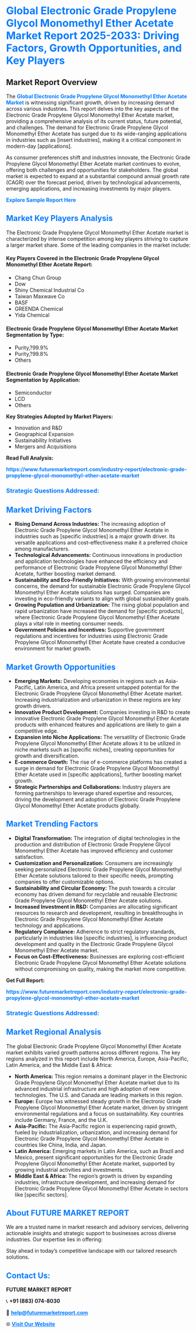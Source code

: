 <h1 style="color: #007BFF;">Global Electronic Grade Propylene Glycol Monomethyl Ether Acetate Market Report 2025-2033: Driving Factors, Growth Opportunities, and Key Players</h1>

<section id="overview">
<h2>Market Report Overview</h2>
<p>The <a href="https://www.futuremarketreport.com/industry-report/electronic-grade-propylene-glycol-monomethyl-ether-acetate-market" style="color: #007BFF; text-decoration: none;"><strong>Global Electronic Grade Propylene Glycol Monomethyl Ether Acetate Market</strong></a> is witnessing significant growth, driven by increasing demand across various industries. This report delves into the key aspects of the Electronic Grade Propylene Glycol Monomethyl Ether Acetate market, providing a comprehensive analysis of its current status, future potential, and challenges. The demand for Electronic Grade Propylene Glycol Monomethyl Ether Acetate has surged due to its wide-ranging applications in industries such as [insert industries], making it a critical component in modern-day [applications].</p>
<p>As consumer preferences shift and industries innovate, the Electronic Grade Propylene Glycol Monomethyl Ether Acetate market continues to evolve, offering both challenges and opportunities for stakeholders. The global market is expected to expand at a substantial compound annual growth rate (CAGR) over the forecast period, driven by technological advancements, emerging applications, and increasing investments by major players.</p>
</section>

<section id="overview">
<p><a href="https://www.futuremarketreport.com/request-sample/reportId=34933" style="color: #007BFF; text-decoration: none;"><strong>Explore Sample Report Here</strong></a></p>
</section>

<section id="key-players">
<h2 style="color: #007BFF;">Market Key Players Analysis</h2>
<p>The Electronic Grade Propylene Glycol Monomethyl Ether Acetate market is characterized by intense competition among key players striving to capture a larger market share. Some of the leading companies in the market include:</p>
<h4>Key Players Covered in the Electronic Grade Propylene Glycol Monomethyl Ether Acetate Report:</h4>
<ul><li>Chang Chun Group</li><li>Dow</li><li>Shiny Chemical Industrial Co</li><li>Taiwan Maxwave Co</li><li>BASF</li><li>GREENDA Chemical</li><li>Yida Chemical</li></ul>
<h4>Electronic Grade Propylene Glycol Monomethyl Ether Acetate Market Segmentation by Type:</h4>
<ul><li>Purity,?99.9%</li><li>Purity,?99.8%</li><li>Others</li></ul>

<h4>Electronic Grade Propylene Glycol Monomethyl Ether Acetate Market Segmentation by Application:</h4>
<ul><li>Semiconductor</li><li>LCD</li><li>Others</li></ul>
<p><strong>Key Strategies Adopted by Market Players:</strong></p>
<ul>
<li>Innovation and R&D</li>
<li>Geographical Expansion</li>
<li>Sustainability Initiatives</li>
<li>Mergers and Acquisitions</li>
</ul>
</section>

<section>
<p><strong>Read Full Analysis: </strong></p><a href="https://www.futuremarketreport.com/industry-report/electronic-grade-propylene-glycol-monomethyl-ether-acetate-market" style="color: #007BFF; text-decoration: none;"><strong>https://www.futuremarketreport.com/industry-report/electronic-grade-propylene-glycol-monomethyl-ether-acetate-market</strong></a>
<h3 style="color: #007BFF;">Strategic Questions Addressed:</h3>
</section>

<section id="driving-factors">
<h2 style="color: #007BFF;">Market Driving Factors</h2>
<ul>
<li><strong>Rising Demand Across Industries:</strong> The increasing adoption of Electronic Grade Propylene Glycol Monomethyl Ether Acetate in industries such as [specific industries] is a major growth driver. Its versatile applications and cost-effectiveness make it a preferred choice among manufacturers.</li>
<li><strong>Technological Advancements:</strong> Continuous innovations in production and application technologies have enhanced the efficiency and performance of Electronic Grade Propylene Glycol Monomethyl Ether Acetate, further boosting market demand.</li>
<li><strong>Sustainability and Eco-Friendly Initiatives:</strong> With growing environmental concerns, the demand for sustainable Electronic Grade Propylene Glycol Monomethyl Ether Acetate solutions has surged. Companies are investing in eco-friendly variants to align with global sustainability goals.</li>
<li><strong>Growing Population and Urbanization:</strong> The rising global population and rapid urbanization have increased the demand for [specific products], where Electronic Grade Propylene Glycol Monomethyl Ether Acetate plays a vital role in meeting consumer needs.</li>
<li><strong>Government Policies and Incentives:</strong> Supportive government regulations and incentives for industries using Electronic Grade Propylene Glycol Monomethyl Ether Acetate have created a conducive environment for market growth.</li>
</ul>
</section>

<section id="growth-opportunities">
<h2 style="color: #007BFF;">Market Growth Opportunities</h2>
<ul>
<li><strong>Emerging Markets:</strong> Developing economies in regions such as Asia-Pacific, Latin America, and Africa present untapped potential for the Electronic Grade Propylene Glycol Monomethyl Ether Acetate market. Increasing industrialization and urbanization in these regions are key growth drivers.</li>
<li><strong>Innovative Product Development:</strong> Companies investing in R&D to create innovative Electronic Grade Propylene Glycol Monomethyl Ether Acetate products with enhanced features and applications are likely to gain a competitive edge.</li>
<li><strong>Expansion into Niche Applications:</strong> The versatility of Electronic Grade Propylene Glycol Monomethyl Ether Acetate allows it to be utilized in niche markets such as [specific niches], creating opportunities for growth and diversification.</li>
<li><strong>E-commerce Growth:</strong> The rise of e-commerce platforms has created a surge in demand for Electronic Grade Propylene Glycol Monomethyl Ether Acetate used in [specific applications], further boosting market growth.</li>
<li><strong>Strategic Partnerships and Collaborations:</strong> Industry players are forming partnerships to leverage shared expertise and resources, driving the development and adoption of Electronic Grade Propylene Glycol Monomethyl Ether Acetate products globally.</li>
</ul>
</section>

<section id="trending-factors">
<h2 style="color: #007BFF;">Market Trending Factors</h2>
<ul>
<li><strong>Digital Transformation:</strong> The integration of digital technologies in the production and distribution of Electronic Grade Propylene Glycol Monomethyl Ether Acetate has improved efficiency and customer satisfaction.</li>
<li><strong>Customization and Personalization:</strong> Consumers are increasingly seeking personalized Electronic Grade Propylene Glycol Monomethyl Ether Acetate solutions tailored to their specific needs, prompting companies to offer customizable options.</li>
<li><strong>Sustainability and Circular Economy:</strong> The push towards a circular economy has driven demand for recyclable and reusable Electronic Grade Propylene Glycol Monomethyl Ether Acetate solutions.</li>
<li><strong>Increased Investment in R&D:</strong> Companies are allocating significant resources to research and development, resulting in breakthroughs in Electronic Grade Propylene Glycol Monomethyl Ether Acetate technology and applications.</li>
<li><strong>Regulatory Compliance:</strong> Adherence to strict regulatory standards, particularly in industries like [specific industries], is influencing product development and quality in the Electronic Grade Propylene Glycol Monomethyl Ether Acetate market.</li>
<li><strong>Focus on Cost-Effectiveness:</strong> Businesses are exploring cost-efficient Electronic Grade Propylene Glycol Monomethyl Ether Acetate solutions without compromising on quality, making the market more competitive.</li>
</ul>
</section>

<section>
<p><strong>Get Full Report: </strong></p><a href="https://www.futuremarketreport.com/industry-report/electronic-grade-propylene-glycol-monomethyl-ether-acetate-market" style="color: #007BFF; text-decoration: none;"><strong>https://www.futuremarketreport.com/industry-report/electronic-grade-propylene-glycol-monomethyl-ether-acetate-market</strong></a>
<h3 style="color: #007BFF;">Strategic Questions Addressed:</h3>
</section>


<section id="regional-analysis">
<h2 style="color: #007BFF;">Market Regional Analysis</h2>
<p>The global Electronic Grade Propylene Glycol Monomethyl Ether Acetate market exhibits varied growth patterns across different regions. The key regions analyzed in this report include North America, Europe, Asia-Pacific, Latin America, and the Middle East & Africa:</p>
<ul>
<li><strong>North America:</strong> This region remains a dominant player in the Electronic Grade Propylene Glycol Monomethyl Ether Acetate market due to its advanced industrial infrastructure and high adoption of new technologies. The U.S. and Canada are leading markets in this region.</li>
<li><strong>Europe:</strong> Europe has witnessed steady growth in the Electronic Grade Propylene Glycol Monomethyl Ether Acetate market, driven by stringent environmental regulations and a focus on sustainability. Key countries include Germany, France, and the U.K.</li>
<li><strong>Asia-Pacific:</strong> The Asia-Pacific region is experiencing rapid growth, fueled by industrialization, urbanization, and increasing demand for Electronic Grade Propylene Glycol Monomethyl Ether Acetate in countries like China, India, and Japan.</li>
<li><strong>Latin America:</strong> Emerging markets in Latin America, such as Brazil and Mexico, present significant opportunities for the Electronic Grade Propylene Glycol Monomethyl Ether Acetate market, supported by growing industrial activities and investments.</li>
<li><strong>Middle East & Africa:</strong> The region’s growth is driven by expanding industries, infrastructure development, and increasing demand for Electronic Grade Propylene Glycol Monomethyl Ether Acetate in sectors like [specific sectors].</li>
</ul>
</section>

<footer>
<h2 style="color: #007BFF;">About FUTURE MARKET REPORT</h2>
<p>We are a trusted name in market research and advisory services, delivering actionable insights and strategic support to businesses across diverse industries. Our expertise lies in offering:</p>

<p>Stay ahead in today’s competitive landscape with our tailored research solutions.</p>

<h2 style="color: #007BFF;">Contact Us:</h2>
<p><strong>FUTURE MARKET REPORT</strong></p>
<p>📞 <strong>+91 (883) 074-8030</strong></p>
<p>📧 <strong><a href="mailto:help@futuremarketreport.com" style="color: #007BFF;">help@futuremarketreport.com</a></strong></p>
<p>🌐 <strong><a href="https://www.futuremarketreport.com/" style="color: #007BFF;">Visit Our Website</a></strong></p>
</footer>